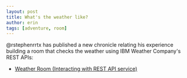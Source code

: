 ```yaml
---
layout: post
title: What's the weather like?
author: erin
tags: [adventure, room]
---
```


@rstephenrrtx has published a new chronicle relating his experience building a room that checks the weather using IBM Weather Company's REST APIs:

* [Weather Room (Interacting with REST API service)](/chronicles/18-weather-room.html)
